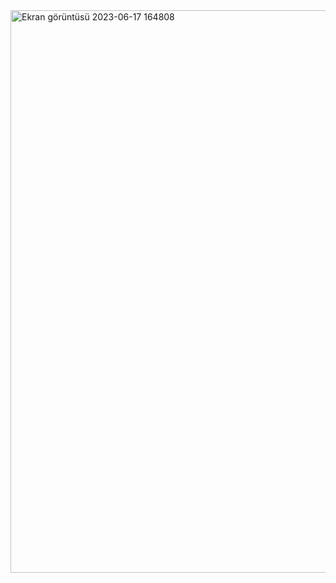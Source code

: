 <img width="900" alt="Ekran görüntüsü 2023-06-17 164808" src="https://github.com/Kaano1/LeetCode/assets/89842738/a7fe8eac-c6c4-4f2d-ac10-b779c9498f76">
